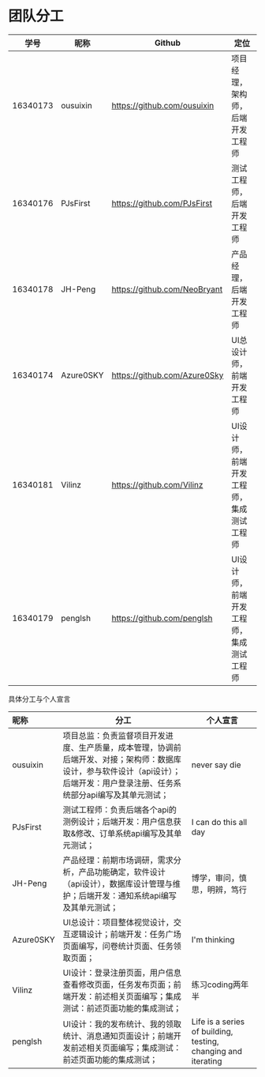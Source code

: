 # 团队分工

| 学号     | 昵称      | Github                         | 定位                                     |
| -------- | --------- | ------------------------------ | ---------------------------------------- |
| 16340173 | ousuixin  | <https://github.com/ousuixin>  | 项目经理，架构师，后端开发工程师         |
| 16340176 | PJsFirst  | <https://github.com/PJsFirst>  | 测试工程师，后端开发工程师               |
| 16340178 | JH-Peng   | <https://github.com/NeoBryant> | 产品经理，后端开发工程师                 |
| 16340174 | Azure0SKY | <https://github.com/Azure0Sky> | UI总设计师，前端开发工程师               |
| 16340181 | Vilinz    | <https://github.com/Vilinz>    | UI设计师，前端开发工程师，集成测试工程师 |
| 16340179 | penglsh   | <https://github.com/penglsh>   | UI设计师，前端开发工程师，集成测试工程师 |

具体分工与个人宣言

| 昵称      | 分工                                                         | 个人宣言                                                     |
| :-------- | ------------------------------------------------------------ | ------------------------------------------------------------ |
| ousuixin  | 项目总监：负责监督项目开发进度、生产质量，成本管理，协调前后端开发、对接；架构师：数据库设计，参与软件设计（api设计）；后端开发：用户登录注册、任务系统部分api编写及其单元测试； | never say die                                                |
| PJsFirst  | 测试工程师：负责后端各个api的测例设计；后端开发：用户信息获取&修改、订单系统api编写及其单元测试； | I can do this all day                                        |
| JH-Peng   | 产品经理：前期市场调研，需求分析，产品功能确定，软件设计（api设计），数据库设计管理与维护；后端开发：通知系统api编写及其单元测试； | 博学，审问，慎思，明辨，笃行                                 |
| Azure0SKY | UI总设计：项目整体视觉设计，交互逻辑设计；前端开发：任务广场页面编写，问卷统计页面、任务领取页面； | I'm thinking                                                 |
| Vilinz    | UI设计：登录注册页面，用户信息查看修改页面，任务发布页面；前端开发：前述相关页面编写；集成测试：前述页面功能的集成测试； | 练习coding两年半                                             |
| penglsh   | UI设计：我的发布统计、我的领取统计、消息通知页面设计；前端开发前述相关页面编写；集成测试：前述页面功能的集成测试； | Life is a series of building, testing, changing and iterating |
